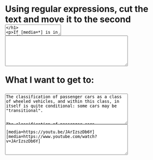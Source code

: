 
# Using regular expressions, cut the text and move it to the second <textarea>

If [media=*] is in the first textarea then bring it to the second textarea and remove from the first.
What I start with:
<textarea style="width:400px;height:100px;" class="test_3">The classification of passenger cars as a class of wheeled vehicles, and within this class, in itself is quite conditional: some cars may be "transitional".
    
[media=https://youtu.be/JArIzszDb6Y]
[media=https://www.youtube.com/watch?v=JArIzszDb6Y]
    
The classification of passenger cars.
</textarea>

<textarea style="width:400px;height:100px;" id="test_4"></textarea>

What I want to get to:
<textarea style="width:400px;height:100px;" class="test_3">The classification of passenger cars as a class of wheeled vehicles, and within this class, in itself is quite conditional: some cars may be "transitional".
    
    
The classification of passenger cars.
</textarea>
    
<textarea style="width:400px;height:100px;" id="test_4">   
[media=https://youtu.be/JArIzszDb6Y]
[media=https://www.youtube.com/watch?v=JArIzszDb6Y]
</textarea>


        